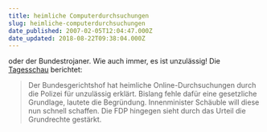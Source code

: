```yaml
---
title: heimliche Computerdurchsuchungen
slug: heimliche-computerdurchsuchungen
date_published: 2007-02-05T12:04:47.000Z
date_updated: 2018-08-22T09:38:04.000Z
---
```


oder der Bundestrojaner. Wie auch immer, es ist unzulässig! Die [Tagesschau](http://www.tagesschau.de/aktuell/meldungen/0,1185,OID6377288,00.html) berichtet:

> Der Bundesgerichtshof hat heimliche Online-Durchsuchungen durch die Polizei für unzulässig erklärt. Bislang fehle dafür eine gesetzliche Grundlage, lautete die Begründung. Innenminister Schäuble will diese nun schnell schaffen. Die FDP hingegen sieht durch das Urteil die Grundrechte gestärkt.

